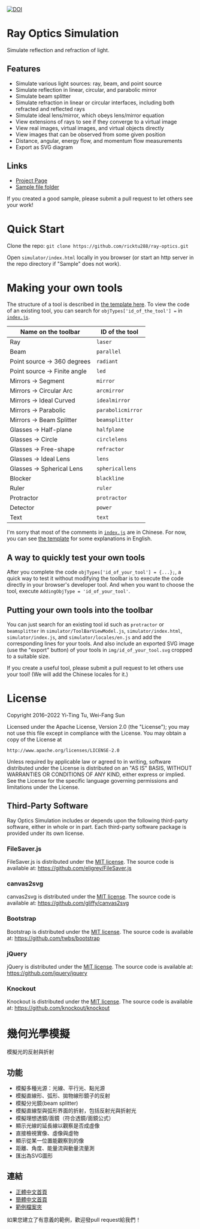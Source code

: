 [![DOI](https://zenodo.org/badge/DOI/10.5281/zenodo.6386611.svg)](https://doi.org/10.5281/zenodo.6386611)

# Ray Optics Simulation
Simulate reflection and refraction of light.

## Features
- Simulate various light sources: ray, beam, and point source
- Simulate reflection in linear, circular, and parabolic mirror
- Simulate beam splitter
- Simulate refraction in linear or circular interfaces, including both refracted and reflected rays
- Simulate ideal lens/mirror, which obeys lens/mirror equation
- View extensions of rays to see if they converge to a virtual image
- View real images, virtual images, and virtual objects directly
- View images that can be observed from some given position
- Distance, angular, energy flow, and momentum flow measurements
- Export as SVG diagram

## Links
- [Project Page](https://ricktu288.github.io/ray-optics/)
- [Sample file folder](/samples)

If you created a good sample, please submit a pull request to let others see your work!

# Quick Start

Clone the repo: `git clone https://github.com/ricktu288/ray-optics.git`

Open `simulator/index.html` locally in you browser (or start an http server in the repo directory if "Sample" does not work).

# Making your own tools

The structure of a tool is described in [the template here](tool_template.js). To view the code of an existing tool, you can search for `objTypes['id_of_the_tool'] =` in [`index.js`](simulator/index.js).

| Name on the toolbar | ID of the tool |
| --- | --- |
| Ray | `laser` |
| Beam | `parallel` |
| Point source -> 360 degrees | `radiant` |
| Point source -> Finite angle | `led` |
| Mirrors -> Segment | `mirror` |
| Mirrors -> Circular Arc | `arcmirror` |
| Mirrors -> Ideal Curved | `idealmirror` |
| Mirrors -> Parabolic | `parabolicmirror` |
| Mirrors -> Beam Splitter | `beamsplitter` |
| Glasses -> Half-plane | `halfplane` |
| Glasses -> Circle | `circlelens` |
| Glasses -> Free-shape | `refractor` |
| Glasses -> Ideal Lens | `lens` |
| Glasses -> Spherical Lens | `sphericallens` |
| Blocker | `blackline` |
| Ruler | `ruler` |
| Protractor | `protractor` |
| Detector | `power` |
| Text | `text` |

I'm sorry that most of the comments in [`index.js`](simulator/index.js) are in Chinese. For now, you can see [the template](tool_template.js) for some explanations in English.

## A way to quickly test your own tools

After you complete the code `objTypes['id_of_your_tool'] = {...};`, a quick way to test it without modifying the toolbar is to execute the code directly in your browser's developer tool. And when you want to choose the tool, execute `AddingObjType = 'id_of_your_tool'`.

## Putting your own tools into the toolbar

You can just search for an existing tool id such as `protractor` or `beamsplitter` in `simulator/ToolBarViewModel.js`, `simulator/index.html`, `simulator/index.js`, and `simulator/locales/en.js` and add the corresponding lines for your tools. And also include an exported SVG image (use the "export" button) of your tools in `img/id_of_your_tool.svg` cropped to a suitable size.

If you create a useful tool, please submit a pull request to let others use your tool! (We will add the Chinese locales for it.)

# License
Copyright 2016–2022 Yi-Ting Tu, Wei-Fang Sun

Licensed under the Apache License, Version 2.0 (the "License");
you may not use this file except in compliance with the License.
You may obtain a copy of the License at

    http://www.apache.org/licenses/LICENSE-2.0

Unless required by applicable law or agreed to in writing, software
distributed under the License is distributed on an "AS IS" BASIS,
WITHOUT WARRANTIES OR CONDITIONS OF ANY KIND, either express or implied.
See the License for the specific language governing permissions and
limitations under the License.

## Third-Party Software

Ray Optics Simulation includes or depends upon the following third-party software, either in whole or in part. Each third-party software package is provided under its own license.

### FileSaver.js

FileSaver.js is distributed under the [MIT license](https://github.com/eligrey/FileSaver.js/blob/master/LICENSE.md).
The source code is available at: https://github.com/eligrey/FileSaver.js

### canvas2svg

canvas2svg is distributed under the [MIT license](https://github.com/gliffy/canvas2svg/blob/master/LICENSE).
The source code is available at: https://github.com/gliffy/canvas2svg

### Bootstrap

Bootstrap is distributed under the [MIT license](https://raw.githubusercontent.com/twbs/bootstrap/master/LICENSE).
The source code is available at: https://github.com/twbs/bootstrap

### jQuery

jQuery is distributed under the [MIT license](https://github.com/jquery/jquery/blob/master/LICENSE.txt).
The source code is available at: https://github.com/jquery/jquery

### Knockout

Knockout is distributed under the [MIT license](https://opensource.org/licenses/mit-license.php).
The source code is available at: https://github.com/knockout/knockout


# 幾何光學模擬
模擬光的反射與折射

## 功能
- 模擬多種光源：光線、平行光、點光源
- 模擬直線形、弧形、拋物線形鏡子的反射
- 模擬分光鏡(beam splitter)
- 模擬直線型與弧形界面的折射，包括反射光與折射光
- 模擬理想透鏡/面鏡（符合透鏡/面鏡公式）
- 顯示光線的延長線以觀察是否成虛像
- 直接檢視實像、虛像與虛物
- 顯示從某一位置能觀察到的像
- 距離、角度、能量流與動量流量測
- 匯出為SVG圖形

## 連結
- [正體中文首頁](https://ricktu288.github.io/ray-optics/tw/)
- [簡體中文首頁](https://ricktu288.gitlab.io/ray-optics/cn/)
- [範例檔案夾](/samples)

如果您建立了有意義的範例，歡迎發pull request給我們！

